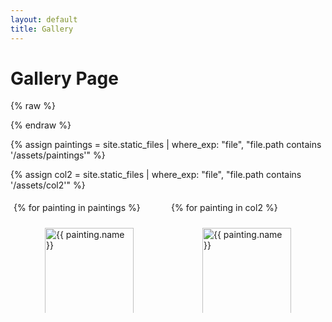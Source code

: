 ```yaml
---
layout: default
title: Gallery
---
```


# Gallery Page

{% raw %}
<style>
.column {
  width: 50%;
  box-sizing: border-box;
  padding: 5px;
}

@media (max-width: 768px) {
  .column {
    width: 100%;
    float: none;
  }
}

.gallery {
  display: flex;
  justify-content: space-between;
  flex-wrap: wrap;
}

.gallery-item {
  margin-bottom: 10px;
  display: inline-block;
  vertical-align: top;
  box-sizing: border-box;
  padding: 10px;
}

.gallery-item img {
  width: 100%;
  height: auto;
  transition: transform 0.3s;
}
    
.gallery-item:hover img {
  transform: scale(1.1);
}

@media (max-width: 768px) {
  .gallery-item {
    width: 100%;
  }

.lb-close {
  position: absolute;
  top: 10px;
  right: 10px;
  width: 30px;
  height: 30px;
  text-align: center;
  color: #fff;
  background-color: rgba(0, 0, 0, 0.5);
  border-radius: 50%;
  font-size: 24px;
  line-height: 30px;
  cursor: pointer;
  z-index: 9999;
}

.lb-close:hover {
  background-color: rgba(0, 0, 0, 0.8);
}

}
</style>
{% endraw %}

{% assign paintings = site.static_files | where_exp: "file", "file.path contains '/assets/paintings'" %}

{% assign col2 = site.static_files | where_exp: "file", "file.path contains '/assets/col2'" %}
<link rel="stylesheet" href="path/to/photoswipe.css">
<link rel="stylesheet" href="path/to/default-skin/default-skin.css">
<script src="path/to/photoswipe.min.js"></script>
<script src="path/to/photoswipe-ui-default.min.js"></script>


<div class="gallery">
  <div class="column">
    {% for painting in paintings %}
  <div class="gallery-item">
    <figure>
      <a href="{{ painting.path | relative_url }}" data-size="800x600">
        <img src="{{ painting.path | relative_url }}" alt="{{ painting.name }}" loading="lazy">
      </a>
      <figcaption>{{ painting.name }}</figcaption>
    </figure>
  </div>
    {% endfor %}
  </div>
  
  <div class="column">
    {% for painting in col2 %}
  <div class="gallery-item">
    <figure>
      <a href="{{ painting.path | relative_url }}" data-size="800x600">
        <img src="{{ painting.path | relative_url }}" alt="{{ painting.name }}" loading="lazy">
      </a>
      <figcaption>{{ painting.name }}</figcaption>
    </figure>
  </div>


    {% endfor %}
  </div>
</div>
<script>
document.addEventListener('DOMContentLoaded', function() {
  var galleryElements = document.querySelectorAll('.gallery-item');
  var galleryItems = [];

  Array.prototype.forEach.call(galleryElements, function(element) {
    var imageLink = element.querySelector('a');
    var size = imageLink.getAttribute('data-size').split('x');
    var item = {
      src: imageLink.getAttribute('href'),
      w: parseInt(size[0], 10),
      h: parseInt(size[1], 10)
    };
    galleryItems.push(item);
  });

  var gallery = new PhotoSwipe(document.querySelector('.gallery'), PhotoSwipeUI_Default, galleryItems, {
    index: 0 // Set the initial image index if needed
  });

  gallery.init();
});
</script>




